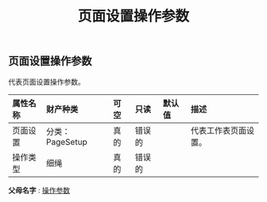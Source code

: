 ﻿---
title: 页面设置操作参数
second_title: Aspose.Cells Cloud Documen
type: docs
url: /zh/specification/model/pagesetupoperateparameter/
description: Aspose.Cells 云模型规范：PageSetupOperateParameter。轻松处理 Excel 和其他电子表格文档，具有打开、生成、编辑、拆分、合并、比较和转换等功能
kwords: Excel，Office，电子表格，云 REST API，PageSetupOperateParameter
weight: 50
---
## **页面设置操作参数**

代表页面设置操作参数。

|属性名称|财产种类|可空|只读|默认值|描述|
|:- |:- |:- |:- |:- |:- |
|页面设置|分类：PageSetup|真的|错误的||代表工作表页面设置。|
|操作类型|细绳|真的|错误的|||

**父母名字** : [操作参数](/specification/model/operateparameter)

